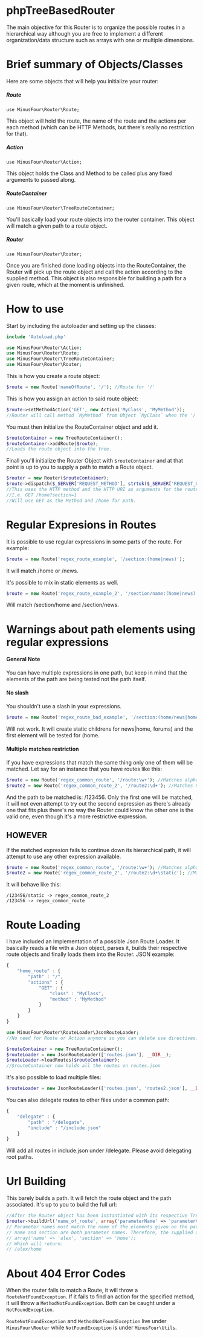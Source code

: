 # phpTreeBasedRouter
The main objective for this Router is to organize the possible routes in a hierarchical way
although you are free to implement a different organization/data structure such as arrays with one or multiple
dimensions.

# Brief summary of Objects/Classes
Here are some objects that will help you initialize your router:

##### Route
`use MinusFour\Router\Route;`

This object will hold the route, the name of the route and the actions per each method (which can be HTTP Methods,
but there's really no restriction for that).

##### Action
`use MinusFour\Router\Action;`

This object holds the Class and Method to be called plus any fixed arguments to passed along.

##### RouteContainer
`use MinusFour\Router\TreeRouteContainer;`

You'll basically load your route objects into the router container. This object will match a given path to a route
object.

##### Router
`use MinusFour\Router\Router;`

Once you are finished done loading objects into the RouteContainer, the Router will pick up the route object and call
the action according to the supplied method. This object is also responsible for building a path for a given route,
which at the moment is unfinished.

# How to use

Start by including the autoloader and setting up the classes:
```php
include 'Autoload.php'

use MinusFour\Router\Action;
use MinusFour\Router\Route;
use MinusFour\Router\TreeRouteContainer;
use MinusFour\Router\Router;
```

This is how you create a route object:
```php
$route = new Route('nameOfRoute', '/'); //Route for '/'
```

This is how you assign an action to said route object:
```php
$route->setMethodAction('GET', new Action('MyClass', 'MyMethod'));
//Router will call method `MyMethod` from Object `MyClass` when the '/' route is matched and GET method is called.
```

You must then initialize the RouteContainer object and add it.
```php
$routeContainer = new TreeRouteContainer();
$routeContainer->addRoute($route);
//Loads the route object into the tree.
```

Finall you'll initialize the Router Object with `$routeContainer` and at that point is up to you to supply a path
to match a Route object.

```php
$router = new Router($routeContainer);
$route->dispatch($_SERVER['REQUEST_METHOD'], strtok($_SERVER['REQUEST_URI'], '?'));
//This uses the HTTP method and the HTTP URI as arguments for the router.
//I.e. GET /home?section=1
//Will use GET as the Method and /home for path.
```

# Regular Expresions in Routes

It is possible to use regular expressions in some parts of the route. For example:

```php
$route = new Route('regex_route_example', '/section:(home|news)');
```

It will match /home or /news.

It's possible to mix in static elements as well.

```php
$route = new Route('regex_route_example_2', '/section/name:(home|news)');
```

Will match /section/home and /section/news.

# Warnings about path elements using regular expressions

#### General Note

You can have multiple expressions in one path, but keep in mind that the elements of the path are being tested
not the path itself.

#### No slash

You shouldn't use a slash in your expressions.

```php
$route = new Route('regex_route_bad_example', '/section:(home/news|home/forums)');
```

Will not work. It will create static childrens for news|home, forums) and the first element will be tested for (home.

#### Multiple matches restriction

If you have expressions that match the same thing only one of them will be matched.
Let say for an instance that you have routes like this:

```php
$route = new Route('regex_common_route', '/route:\w+'); //Matches alphanumerical characters.
$route2 = new Route('regex_common_route_2', '/route2:\d+'); //Matches numbers.
```

And the path to be matched is: /123456. Only the first one will be matched, it will not even attempt to try out
the second expression as there's already one that fits plus there's no way the Router could know the other one
is the valid one, even though it's a more restrictive expression.

## HOWEVER

If the matched expresion fails to continue down its hierarchical path, it will attempt to use any other expression
available.

```php
$route = new Route('regex_common_route', '/route:\w+'); //Matches alphanumerical characters.
$route2 = new Route('regex_common_route_2', '/route2:\d+\static'); //Matches numbers.
```

It will behave like this:

```
/123456/static -> regex_common_route_2
/123456 -> regex_common_route
```

# Route Loading

I have included an Implementation of a possible Json Route Loader. It basically reads a file with a Json object, parses it,
builds their respective route objects and finally loads them into the Router. JSON example:

```js
{
	"home_route" : {
		"path" : "/",
		"actions" : {
			"GET" : {
				"class" : "MyClass",
				"method" : "MyMethod"
			}
		}
	}
}
```


```php
use MinusFour\Router\RouteLoader\JsonRouteLoader;
//No need for Route or Action anymore so you can delete use directives.

$routeContainer = new TreeRouteContainer();
$routeLoader = new JsonRouteLoader(['routes.json'], __DIR__);
$routeLoader->loadRoutes($routeContainer);
//$routeContainer now holds all the routes on routes.json
```

It's also possible to load multiple files:
```php
$routeLoader = new JsonRouteLoader(['routes.json', 'routes2.json'], __DIR__);
```

You can also delegate routes to other files under a common path:
```js
{
	"delegate" : {
		"path" : "/delegate",
		"include" : "/include.json"
	}
}
```

Will add all routes in include.json under /delegate. Please avoid delegating root paths.

# Url Building

This barely builds a path. It will fetch the route object and the path associated. It's up to you to build the full url:

```php
//After the Router object has been instantiated with its respective TreeRouteContainer:
$router->buildUrl('name_of_route', array('parameterName' => 'parameterValue'));
// Parameter names must match the name of the elements given on the path. I.e. /name:(alex|john)/section:(home|news)
// name and section are both parameter names. Therefore, the supplied array can be:
// array('name' => 'alex', 'section' => 'home');
// Which will return:
// /alex/home
```

# About 404 Error Codes

When the router fails to match a Route, it will throw a `RouteNotFoundException`. If it fails to find an action for
the specified method, it will throw a `MethodNotFoundException`. Both can be caught under a `NotFoundException`.

`RouteNotFoundException` and `MethodNotFoundException` live under `MinusFour\Router` while `NotFoundException`
is under `MinusFour\Utils`.
